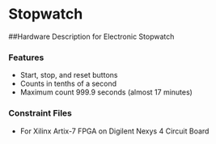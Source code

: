 # Stopwatch
##Hardware Description for Electronic Stopwatch

### Features
* Start, stop, and reset buttons
* Counts in tenths of a second
* Maximum count 999.9 seconds (almost 17 minutes)

### Constraint Files
* For Xilinx Artix-7 FPGA on Digilent Nexys 4 Circuit Board

